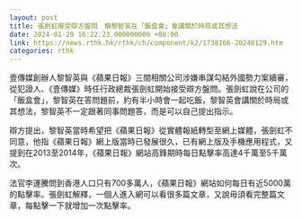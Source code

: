 ```yaml
---
layout: post
title: 張劍虹接受辯方盤問　稱黎智英在「飯盒會」會講關於時局或其想法
date: 2024-01-29 16:22:23.000000000 +08:00
link: https://news.rthk.hk/rthk/ch/component/k2/1738266-20240129.htm
categories: rthk
---
```


壹傳媒創辦人黎智英與《蘋果日報》三間相關公司涉嫌串謀勾結外國勢力案續審，從犯證人、《壹傳媒》時任行政總裁張劍虹開始接受辯方盤問。張劍虹說在公司的「飯盒會」，黎智英在答問題前，約有半小時會一起吃飯，黎智英會講關於時局或其想法，黎智英不一定跟著同事問題答，而是可以自己提出指示。

辯方提出，黎智英當時希望把《蘋果日報》從實體報紙轉型至網上媒體，張劍虹不同意，他指《蘋果日報》網上版當時已發展很久，已有網上版及手機應用程式，又提到在2013至2014年，《蘋果日報》網站高鋒期時每日點擊率高達4千萬至5千萬次。

法官李運騰問到香港人口只有700多萬人，《蘋果日報》網站如何每日有近5000萬的點擊率。張劍虹解釋，一個人進入網可以看很多篇文章，又說毋須看完整篇文章，每點擊一下就增加一次點擊率。
